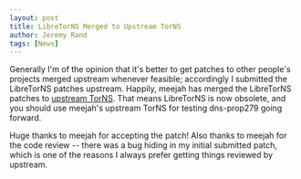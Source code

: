 ```yaml
---
layout: post
title: LibreTorNS Merged to Upstream TorNS
author: Jeremy Rand
tags: [News]
---
```


Generally I'm of the opinion that it's better to get patches to other people's projects merged upstream whenever feasible; accordingly I submitted the LibreTorNS patches upstream.  Happily, meejah has merged the LibreTorNS patches to [upstream TorNS](https://github.com/meejah/torns).  That means LibreTorNS is now obsolete, and you should use meejah's upstream TorNS for testing dns-prop279 going forward.

Huge thanks to meejah for accepting the patch!  Also thanks to meejah for the code review -- there was a bug hiding in my initial submitted patch, which is one of the reasons I always prefer getting things reviewed by upstream.
